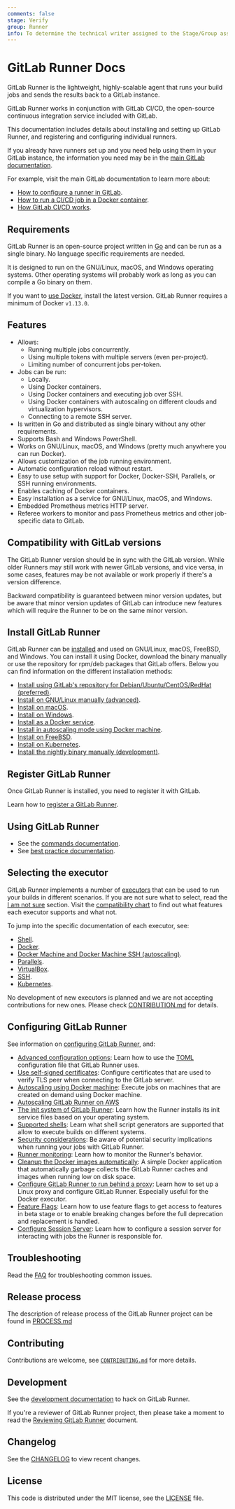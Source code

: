```yaml
---
comments: false
stage: Verify
group: Runner
info: To determine the technical writer assigned to the Stage/Group associated with this page, see https://about.gitlab.com/handbook/engineering/ux/technical-writing/#designated-technical-writers
---
```


# GitLab Runner Docs

GitLab Runner is the lightweight, highly-scalable agent that runs your build jobs
and sends the results back to a GitLab instance.

GitLab Runner works in conjunction with GitLab CI/CD, the open-source
continuous integration service included with GitLab.

This documentation includes details about installing and setting up GitLab Runner,
and registering and configuring individual runners.

If you already have runners set up and you need help using them
in your GitLab instance, the information you need may be in the
[main GitLab documentation](https://docs.gitlab.com/ee/ci/README.html).

For example, visit the main GitLab documentation to learn more about:

- [How to configure a runner in GitLab](https://docs.gitlab.com/ee/ci/runners/README.html).
- [How to run a CI/CD job in a Docker container](https://docs.gitlab.com/ee/ci/docker/using_docker_images.html).
- [How GitLab CI/CD works](https://docs.gitlab.com/ee/ci/README.html).

## Requirements

GitLab Runner is an open-source project written in [Go](https://golang.org) and can be run as a single binary. No
language specific requirements are needed.

It is designed to run on the GNU/Linux, macOS, and Windows operating systems.
Other operating systems will probably work as long as you can compile a Go
binary on them.

If you want to [use Docker](executors/docker.md), install the latest version.
GitLab Runner requires a minimum of Docker `v1.13.0`.

## Features

- Allows:
  - Running multiple jobs concurrently.
  - Using multiple tokens with multiple servers (even per-project).
  - Limiting number of concurrent jobs per-token.
- Jobs can be run:
  - Locally.
  - Using Docker containers.
  - Using Docker containers and executing job over SSH.
  - Using Docker containers with autoscaling on different clouds and virtualization hypervisors.
  - Connecting to a remote SSH server.
- Is written in Go and distributed as single binary without any other requirements.
- Supports Bash and Windows PowerShell.
- Works on GNU/Linux, macOS, and Windows (pretty much anywhere you can run Docker).
- Allows customization of the job running environment.
- Automatic configuration reload without restart.
- Easy to use setup with support for Docker, Docker-SSH, Parallels, or SSH running environments.
- Enables caching of Docker containers.
- Easy installation as a service for GNU/Linux, macOS, and Windows.
- Embedded Prometheus metrics HTTP server.
- Referee workers to monitor and pass Prometheus metrics and other job-specific data to GitLab.

## Compatibility with GitLab versions

The GitLab Runner version should be in sync with the GitLab version. While older
Runners may still work with newer GitLab versions, and vice versa, in some cases,
features may be not available or work properly if there's a version difference.

Backward compatibility is guaranteed between minor version updates,
but be aware that minor version updates of GitLab can introduce new features
which will require the Runner to be on the same minor version.

## Install GitLab Runner

GitLab Runner can be [installed](install/index.md) and used on GNU/Linux, macOS, FreeBSD, and Windows.
You can install it using Docker, download the binary manually or use the
repository for rpm/deb packages that GitLab offers. Below you can find
information on the different installation methods:

- [Install using GitLab's repository for Debian/Ubuntu/CentOS/RedHat (preferred)](install/linux-repository.md).
- [Install on GNU/Linux manually (advanced)](install/linux-manually.md).
- [Install on macOS](install/osx.md).
- [Install on Windows](install/windows.md).
- [Install as a Docker service](install/docker.md).
- [Install in autoscaling mode using Docker machine](executors/docker_machine.md).
- [Install on FreeBSD](install/freebsd.md).
- [Install on Kubernetes](install/kubernetes.md).
- [Install the nightly binary manually (development)](install/bleeding-edge.md).

## Register GitLab Runner

Once GitLab Runner is installed, you need to register it with GitLab.

Learn how to [register a GitLab Runner](register/index.md).

## Using GitLab Runner

- See the [commands documentation](commands/README.md).
- See [best practice documentation](best_practice/index.md).

## Selecting the executor

GitLab Runner implements a number of [executors](executors/README.md) that can be used to run your
builds in different scenarios. If you are not sure what to select, read the
[I am not sure](executors/README.md#i-am-not-sure) section.
Visit the [compatibility chart](executors/README.md#compatibility-chart) to find
out what features each executor supports and what not.

To jump into the specific documentation of each executor, see:

- [Shell](executors/shell.md).
- [Docker](executors/docker.md).
- [Docker Machine and Docker Machine SSH (autoscaling)](executors/docker_machine.md).
- [Parallels](executors/parallels.md).
- [VirtualBox](executors/virtualbox.md).
- [SSH](executors/ssh.md).
- [Kubernetes](executors/kubernetes.md).

No development of new executors is planned and we are not accepting
contributions for new ones. Please check
[CONTRIBUTION.md](https://gitlab.com/gitlab-org/gitlab-runner/blob/master/CONTRIBUTING.md#contributing-a-new-executors)
for details.

## Configuring GitLab Runner

See information on [configuring GitLab Runner](configuration/index.md), and:

- [Advanced configuration options](configuration/advanced-configuration.md): Learn how to use the [TOML](https://github.com/toml-lang/toml) configuration file that GitLab Runner uses.
- [Use self-signed certificates](configuration/tls-self-signed.md): Configure certificates that are used to verify TLS peer when connecting to the GitLab server.
- [Autoscaling using Docker machine](configuration/autoscale.md): Execute jobs on machines that are created on demand using Docker machine.
- [Autoscaling GitLab Runner on AWS](configuration/runner_autoscale_aws/index.md)
- [The init system of GitLab Runner](configuration/init.md): Learn how the Runner installs its init service files based on your operating system.
- [Supported shells](shells/index.md): Learn what shell script generators are supported that allow to execute builds on different systems.
- [Security considerations](security/index.md): Be aware of potential security implications when running your jobs with GitLab Runner.
- [Runner monitoring](monitoring/README.md): Learn how to monitor the Runner's behavior.
- [Cleanup the Docker images automatically](https://gitlab.com/gitlab-org/gitlab-runner-docker-cleanup): A simple Docker application that automatically garbage collects the GitLab Runner caches and images when running low on disk space.
- [Configure GitLab Runner to run behind a proxy](configuration/proxy.md): Learn how to set up a Linux proxy and configure GitLab Runner. Especially useful for the Docker executor.
- [Feature Flags](configuration/feature-flags.md): Learn how to use feature flags to get access to features in beta stage or to enable breaking changes before the full deprecation and replacement is handled.
- [Configure Session Server](configuration/advanced-configuration.md#the-session_server-section): Learn how to configure a session server for interacting with jobs the Runner is responsible for.

## Troubleshooting

Read the [FAQ](faq/README.md) for troubleshooting common issues.

## Release process

The description of release process of the GitLab Runner project can be
found in
[PROCESS.md](https://gitlab.com/gitlab-org/gitlab-runner/blob/master/PROCESS.md)

## Contributing

Contributions are welcome, see [`CONTRIBUTING.md`](https://gitlab.com/gitlab-org/gitlab-runner/blob/master/CONTRIBUTING.md) for more details.

## Development

See the [development documentation](development/README.md) to hack on GitLab
Runner.

If you're a reviewer of GitLab Runner project, then please take a moment to read the
[Reviewing GitLab Runner](development/reviewing-gitlab-runner.md) document.

## Changelog

See the [CHANGELOG](https://gitlab.com/gitlab-org/gitlab-runner/blob/master/CHANGELOG.md) to view recent changes.

## License

This code is distributed under the MIT license, see the [LICENSE](https://gitlab.com/gitlab-org/gitlab-runner/blob/master/LICENSE) file.
